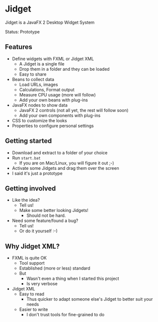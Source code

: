 
Jidget
======

Jidget is a JavaFX 2 Desktop Widget System

Status: Prototype

Features
--------

  * Define widgets with FXML or Jidget XML
    * A Jidget is a single file
    * Drop them in a folder and they can be loaded
	* Easy to share 
  * Beans to collect data
    * Load URLs, images
	* Calculations, Format output
	* Measure CPU usage (more will follow)
	* Add your own beans with plug-ins
  * JavaFX nodes to show data
    * JavaFX 2 controls (not all yet, the rest will follow soon)
    * Add your own components with plug-ins
  * CSS to customize the looks
  * Properties to configure personal settings
  
Getting started
---------------

  * Download and extract to a folder of your choice
  * Run `start.bat`
    * If you are on Mac/Linux, you will figure it out ;-)
  * Activate some Jidgets and drag them over the screen
  * I said it's just a prototype
  
Getting involved
----------------

  * Like the idea?
    * Tell us!
	* Make some better looking Jidgets!
	  * Should not be hard.
  * Need some feature/found a bug?
    * Tell us!
	* Or do it yourself :-)
	
Why Jidget XML?
---------------

  * FXML is quite OK
    * Tool support
	* Established (more or less) standard
    * But
      * Wasn't even a thing when I started this project
	  * Is very verbose
  * Jidget XML
    * Easy to read
	  * Thus quicker to adapt someone else's Jidget to better suit your needs
	* Easier to write
	  * I don't trust tools for fine-grained to do 